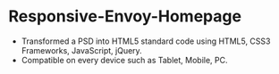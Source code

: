 # Responsive-Envoy-Homepage

 -  Transformed a PSD into HTML5 standard code using HTML5, CSS3 Frameworks, JavaScript, jQuery.
 -  Compatible on every device such as Tablet, Mobile, PC.
